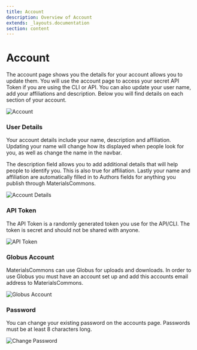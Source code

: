 ```yaml
---
title: Account
description: Overview of Account
extends: _layouts.documentation
section: content
---
```


# Account
The account page shows you the details for your account allows you to update them. You will use the account page
to access your secret API Token if you are using the CLI or API. You can also update your user name, add your affiliations
and description. Below you will find details on each section of your account.

![Account](/assets/img/account/account-page.png)

### User Details
Your account details include your name, description and affiliation. Updating your name will change how its displayed
when people look for you, as well as change the name in the navbar.

The description field allows you to add additional details that will help people to identify you. This is also true
for affiliation. Lastly your name and affiliation are automatically filled in to Authors fields for anything you
publish through MaterialsCommons.

![Account Details](/assets/img/account/account-details.png)

### API Token
The API Token is a randomly generated token you use for the API/CLI. The token is secret and should not be shared
with anyone.

![API Token](/assets/img/account/api-token.png)

### Globus Account
MaterialsCommons can use Globus for uploads and downloads. In order to use Globus you must have an account set up
and add this accounts email address to MaterialsCommons.

![Globus Account](/assets/img/account/globus-account.png)

### Password
You can change your existing password on the accounts page. Passwords must be at least 8 characters long.

![Change Password](/assets/img/account/password.png)

